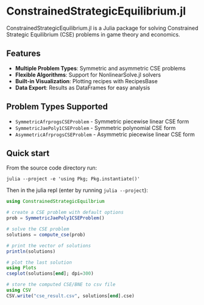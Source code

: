 # ConstrainedStrategicEquilibrium.jl

ConstrainedStrategicEquilibrium.jl is a Julia package for solving Constrained Strategic Equilibrium (CSE) problems in game theory and economics.

## Features

- **Multiple Problem Types**: Symmetric and asymmetric CSE problems
- **Flexible Algorithms**: Support for NonlinearSolve.jl solvers
- **Built-in Visualization**: Plotting recipes with RecipesBase
- **Data Export**: Results as DataFrames for easy analysis

## Problem Types Supported

- `SymmetricAfrprogsCSEProblem` - Symmetric piecewise linear CSE form
- `SymmetricJaePoly1CSEProblem` - Symmetric polynomial CSE form
- `AsymmetricAfrprogsCSEProblem` - Asymmetric piecewise linear CSE form

## Quick start

From the source code directory run:

```
julia --project -e 'using Pkg; Pkg.instantiate()'
```

Then in the julia repl (enter by running `julia --project`):

```julia
using ConstrainedStrategicEquilbrium

# create a CSE problem with default options
prob = SymmetricJaePoly1CSEProblem()

# solve the CSE problem
solutions = compute_cse(prob)

# print the vector of solutions
println(solutions)

# plot the last solution
using Plots
cseplot(solutions[end]; dpi=300)

# store the computed CSE/BNE to csv file
using CSV
CSV.write("cse_result.csv", solutions[end].cse)
```
